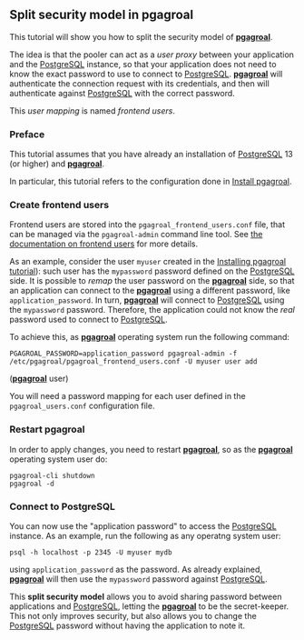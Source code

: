 ## Split security model in pgagroal

This tutorial will show you how to split the security model of [**pgagroal**](https://github.com/agroal/pgagroal).

The idea is that the pooler can act as a *user proxy* between your application and
the [PostgreSQL](https://www.postgresql.org) instance, so that your application does not need to know the exact password
to use to connect to [PostgreSQL](https://www.postgresql.org).
[**pgagroal**](https://github.com/agroal/pgagroal) will authenticate the connection request with its credentials, and then will
authenticate against [PostgreSQL](https://www.postgresql.org) with the correct password.

This *user mapping* is named *frontend users*.

### Preface

This tutorial assumes that you have already an installation of [PostgreSQL](https://www.postgresql.org) 13 (or higher) and [**pgagroal**](https://github.com/agroal/pgagroal).

In particular, this tutorial refers to the configuration done in [Install pgagroal](https://github.com/agroal/pgagroal/blob/master/doc/tutorial/01_install.md).

### Create frontend users

Frontend users are stored into the `pgagroal_frontend_users.conf` file, that can be managed via the `pgagroal-admin` command line tool.
See [the documentation on frontend users](https://github.com/agroal/pgagroal/blob/master/doc/CONFIGURATION.md#pgagroal_frontend_users-configuration) for more details.

As an example, consider the user `myuser` created in the [Installing pgagroal tutorial](https://github.com/agroal/pgagroal/blob/master/doc/tutorial/01_install.md)): such user has the `mypassword` password defined on the [PostgreSQL](https://www.postgresql.org) side. It is possible to *remap* the user password on the [**pgagroal**](https://github.com/agroal/pgagroal) side, so that an application can connect to the [**pgagroal**](https://github.com/agroal/pgagroal) using a different password, like `application_password`. In turn, [**pgagroal**](https://github.com/agroal/pgagroal) will connect to [PostgreSQL](https://www.postgresql.org) using the `mypassword` password. Therefore, the application could not know the *real* password used to connect to [PostgreSQL](https://www.postgresql.org).

To achieve this, as [**pgagroal**](https://github.com/agroal/pgagroal) operating system run the following command:

```
PGAGROAL_PASSWORD=application_password pgagroal-admin -f /etc/pgagroal/pgagroal_frontend_users.conf -U myuser user add
```

([**pgagroal**](https://github.com/agroal/pgagroal) user)

You will need a password mapping for each user defined in the `pgagroal_users.conf` configuration file.

### Restart pgagroal

In order to apply changes, you need to restart [**pgagroal**](https://github.com/agroal/pgagroal), so as the [**pgagroal**](https://github.com/agroal/pgagroal) operating system user do:

```
pgagroal-cli shutdown
pgagroal -d
```

### Connect to PostgreSQL

You can now use the "application password" to access the [PostgreSQL](https://www.postgresql.org) instance. As an example,
run the following as any operatng system user:

```
psql -h localhost -p 2345 -U myuser mydb
```

using `application_password` as the password.
As already explained, [**pgagroal**](https://github.com/agroal/pgagroal) will then use the `mypassword` password against [PostgreSQL](https://www.postgresql.org).

This **split security model** allows you to avoid sharing password between applications and [PostgreSQL](https://www.postgresql.org),
letting the [**pgagroal**](https://github.com/agroal/pgagroal) to be the secret-keeper. This not only improves security, but also allows you
to change the [PostgreSQL](https://www.postgresql.org) password without having the application to note it.
